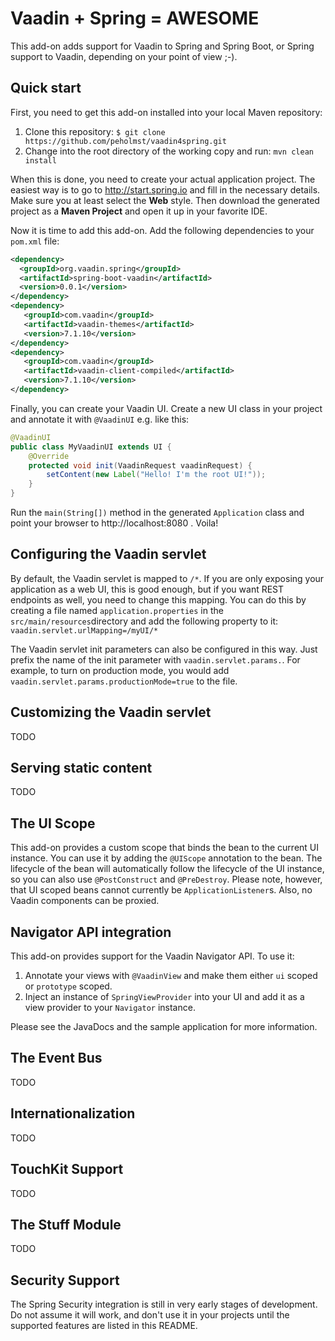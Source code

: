Vaadin + Spring = AWESOME
=========================

This add-on adds support for Vaadin to Spring and Spring Boot, or Spring support to Vaadin,
depending on your point of view ;-).

## Quick start ##

First, you need to get this add-on installed into your local Maven repository:

1. Clone this repository: ```$ git clone https://github.com/peholmst/vaadin4spring.git```
2. Change into the root directory of the working copy and run: ```mvn clean install```

When this is done, you need to create your actual application project. The easiest way is to go to http://start.spring.io and
fill in the necessary details. Make sure you at least select the **Web** style. Then download the generated project as a **Maven Project** and
open it up in your favorite IDE.

Now it is time to add this add-on. Add the following dependencies to your ```pom.xml``` file:

```xml
<dependency>
  <groupId>org.vaadin.spring</groupId>
  <artifactId>spring-boot-vaadin</artifactId>
  <version>0.0.1</version>
</dependency>
<dependency>
   <groupId>com.vaadin</groupId>
   <artifactId>vaadin-themes</artifactId>
   <version>7.1.10</version>
</dependency>
<dependency>
   <groupId>com.vaadin</groupId>
   <artifactId>vaadin-client-compiled</artifactId>
   <version>7.1.10</version>
</dependency>
```

Finally, you can create your Vaadin UI. Create a new UI class in your project and annotate it with ```@VaadinUI``` e.g. like this:

```java
@VaadinUI
public class MyVaadinUI extends UI {
    @Override
    protected void init(VaadinRequest vaadinRequest) {
        setContent(new Label("Hello! I'm the root UI!"));
    }
}
```

Run the ```main(String[])``` method in the generated ```Application``` class and point your browser to http://localhost:8080 . Voila!

## Configuring the Vaadin servlet ##

By default, the Vaadin servlet is mapped to ```/*```. If you are only exposing your application as a web UI, this is good enough, but if you want
REST endpoints as well, you need to change this mapping. You can do this by creating a file named ```application.properties``` in the
```src/main/resources```directory and add the following property to it: ```vaadin.servlet.urlMapping=/myUI/*```

The Vaadin servlet init parameters can also be configured in this way. Just prefix the name of the init parameter with ```vaadin.servlet.params.```. For
example, to turn on production mode, you would add ```vaadin.servlet.params.productionMode=true``` to the file.

## Customizing the Vaadin servlet ##

TODO

## Serving static content ##

TODO

## The UI Scope ##

This add-on provides a custom scope that binds the bean to the current UI instance. You can use it by adding the ```@UIScope``` annotation to the bean.
The lifecycle of the bean will automatically follow the lifecycle of the UI instance, so you can also use ```@PostConstruct``` and ```@PreDestroy```.
Please note, however, that UI scoped beans cannot currently be ```ApplicationListener```s. Also, no Vaadin components can be proxied.

## Navigator API integration ##

This add-on provides support for the Vaadin Navigator API. To use it:

1. Annotate your views with ```@VaadinView``` and make them either ```ui``` scoped or ```prototype``` scoped.
2. Inject an instance of ```SpringViewProvider``` into your UI and add it as a view provider to your ```Navigator``` instance.

Please see the JavaDocs and the sample application for more information.

## The Event Bus ##

TODO

## Internationalization ##

TODO

## TouchKit Support ##

TODO

## The Stuff Module ##

TODO

## Security Support ##

The Spring Security integration is still in very early stages of development. Do not assume it will work, and don't use
it in your projects until the supported features are listed in this README.

